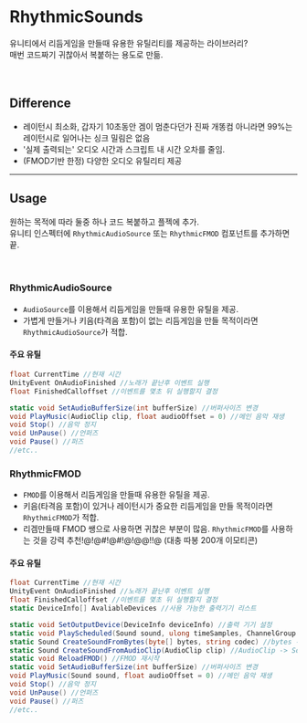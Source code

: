 # RhythmicSounds
유니티에서 리듬게임을 만들때 유용한 유틸리티를 제공하는 라이브러리?    
매번 코드짜기 귀찮아서 복붙하는 용도로 만듦.   
<br>
<br>

## Difference
 - 레이턴시 최소화, 갑자기 10초동안 겜이 멈춘다던가 진짜 개똥컴 아니라면 99%는 레이턴시로 일어나는 싱크 밀림은 없음
 - '실제 출력되는' 오디오 시간과 스크립트 내 시간 오차를 줄임.
 - (FMOD기반 한정) 다양한 오디오 유틸리티 제공

----

## Usage
원하는 목적에 따라 둘중 하나 코드 복붙하고 플젝에 추가.    
유니티 인스펙터에 `RhythmicAudioSource` 또는 `RhythmicFMOD` 컴포넌트를 추가하면 끝.      
<br>
<br>

### RhythmicAudioSource
- `AudioSource`를 이용해서 리듬게임을 만들때 유용한 유틸을 제공.   
- 가볍게 만들거나 키음(타격음 포함)이 없는 리듬게임을 만들 목적이라면 `RhythmicAudioSource`가 적합.
#### 주요 유틸
```cs
float CurrentTime //현재 시간
UnityEvent OnAudioFinished //노래가 끝난후 이벤트 실행
float FinishedCalloffset //이벤트를 몇초 뒤 실행할지 결정

static void SetAudioBufferSize(int bufferSize) //버퍼사이즈 변경
void PlayMusic(AudioClip clip, float audioOffset = 0) //메인 음악 재생
void Stop() //음악 정지
void UnPause() //언퍼즈
void Pause() //퍼즈
//etc..
```


### RhythmicFMOD
- `FMOD`를 이용해서 리듬게임을 만들때 유용한 유틸을 제공.  
- 키음(타격음 포함)이 있거나 레이턴시가 중요한 리듬게임을 만들 목적이라면 `RhythmicFMOD`가 적합.
- 리겜만들때 FMOD 쌩으로 사용하면 귀찮은 부분이 많음. `RhythmicFMOD`를 사용하는 것을 강력 추천!@!@#!@#!@!@@!!@ (대충 따봉 200개 이모티콘)
#### 주요 유틸
```cs
float CurrentTime //현재 시간
UnityEvent OnAudioFinished //노래가 끝난후 이벤트 실행
float FinishedCalloffset //이벤트를 몇초 뒤 실행할지 결정
static DeviceInfo[] AvaliableDevices //사용 가능한 출력기기 리스트

static void SetOutputDevice(DeviceInfo deviceInfo) //출력 기기 설정
static void PlayScheduled(Sound sound, ulong timeSamples, ChannelGroup channelGroup, out Channel channel) //소리 재생 예약
static Sound CreateSoundFromBytes(byte[] bytes, string codec) //bytes -> Sound
static Sound CreateSoundFromAudioClip(AudioClip clip) //AudioClip -> Sound
static void ReloadFMOD() //FMOD 재시작
static void SetAudioBufferSize(int bufferSize) //버퍼사이즈 변경
void PlayMusic(Sound sound, float audioOffset = 0) //메인 음악 재생
void Stop() //음악 정지
void UnPause() //언퍼즈
void Pause() //퍼즈
//etc..
```

